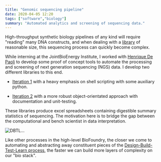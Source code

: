 ```yaml
---
title: "Genomic sequencing pipeline"
date: 2020-04-05 12:20
tags: ["software","biology"]
summary: "Automated analytics and screening of sequencing data."
---
```


High-throughput synthetic biology pipelines of any kind will require "reading"
many DNA constructs, and when dealing with a
[library](https://en.wikipedia.org/wiki/Library_(biology)) of reasonable size,
this sequencing process can quickly become complex. 

While interning at the JointBioEnergy Institute, I worked with [Henrique De
Paoli](https://www.linkedin.com/in/henrique-c-de-paoli-9a188111/) to develop
some proof of concept tools to automate the processing and screening of next generation
sequencing (NGS) data. I develop two different libraries to this end.

  * [Iteration 1](https://github.com/kennyworkman/visual_pipeline) with a heavy
emphasis on shell scripting with some auxiliary python.

  * [Iteration
2](https://github.com/kennyworkman/colony-visual/tree/master/cvisual) with a more
robust object-orientated approach with documentation and unit-testing.

These libraries produce excel spreadsheets containing digestible summary
statistics of sequencing. The motivation here is to bridge the gap between the
computational and bench scientist in data interpretation.

![DBTL...](/projects/static/dbtl.png)

Like other processes in the high-level BioFoundry, the closer we come to
automating and abstracting away constituent pieces of the
[Design-Build-Test-Learn
process](https://www.nature.com/articles/s42003-018-0076-9), the faster we can
build more layers of complexity on our "bio stack".
